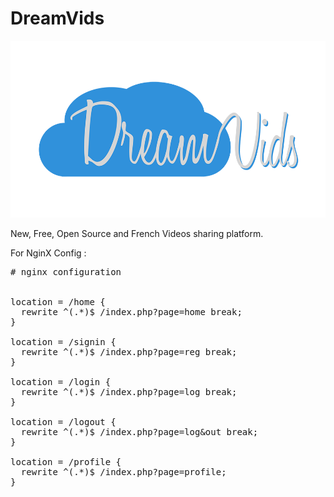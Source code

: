DreamVids
=========

![Alt text](img/logo_white_540p.png "logo_main")

New, Free, Open Source and French Videos sharing platform.


For NginX Config :

<pre>
# nginx configuration


location = /home {
  rewrite ^(.*)$ /index.php?page=home break;
}

location = /signin {
  rewrite ^(.*)$ /index.php?page=reg break;
}

location = /login {
  rewrite ^(.*)$ /index.php?page=log break;
}

location = /logout {
  rewrite ^(.*)$ /index.php?page=log&out break;
}

location = /profile {
  rewrite ^(.*)$ /index.php?page=profile;
}
</pre>

